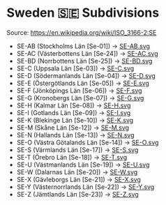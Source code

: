 # Sweden 🇸🇪 Subdivisions

Source: https://en.wikipedia.org/wiki/ISO_3166-2:SE

* SE-AB (Stockholms Län [Se-01]) -> [SE-AB.svg](https://github.com/amckenna41/iso3166-flag-icons/blob/main/iso3166-2-icons/SE/SE-AB.svg)
* SE-AC (Västerbottens Län [Se-24]) -> [SE-AC.svg](https://github.com/amckenna41/iso3166-flag-icons/blob/main/iso3166-2-icons/SE/SE-AC.svg)
* SE-BD (Norrbottens Län [Se-25]) -> [SE-BD.svg](https://github.com/amckenna41/iso3166-flag-icons/blob/main/iso3166-2-icons/SE/SE-BD.svg)
* SE-C (Uppsala Län [Se-03]) -> [SE-C.svg](https://github.com/amckenna41/iso3166-flag-icons/blob/main/iso3166-2-icons/SE/SE-C.svg)
* SE-D (Södermanlands Län [Se-04]) -> [SE-D.svg](https://github.com/amckenna41/iso3166-flag-icons/blob/main/iso3166-2-icons/SE/SE-D.svg)
* SE-E (Östergötlands Län [Se-05]) -> [SE-E.svg](https://github.com/amckenna41/iso3166-flag-icons/blob/main/iso3166-2-icons/SE/SE-E.svg)
* SE-F (Jönköpings Län [Se-06]) -> [SE-F.svg](https://github.com/amckenna41/iso3166-flag-icons/blob/main/iso3166-2-icons/SE/SE-F.svg)
* SE-G (Kronobergs Län [Se-07]) -> [SE-G.svg](https://github.com/amckenna41/iso3166-flag-icons/blob/main/iso3166-2-icons/SE/SE-G.svg)
* SE-H (Kalmar Län [Se-08]) -> [SE-H.svg](https://github.com/amckenna41/iso3166-flag-icons/blob/main/iso3166-2-icons/SE/SE-H.svg)
* SE-I (Gotlands Län [Se-09]) -> [SE-I.svg](https://github.com/amckenna41/iso3166-flag-icons/blob/main/iso3166-2-icons/SE/SE-I.svg)
* SE-K (Blekinge Län [Se-10]) -> [SE-K.svg](https://github.com/amckenna41/iso3166-flag-icons/blob/main/iso3166-2-icons/SE/SE-K.svg)
* SE-M (Skåne Län [Se-12]) -> [SE-M.svg](https://github.com/amckenna41/iso3166-flag-icons/blob/main/iso3166-2-icons/SE/SE-M.svg)
* SE-N (Hallands Län [Se-13]) -> [SE-N.svg](https://github.com/amckenna41/iso3166-flag-icons/blob/main/iso3166-2-icons/SE/SE-N.svg)
* SE-O (Västra Götalands Län [Se-14]) -> [SE-O.svg](https://github.com/amckenna41/iso3166-flag-icons/blob/main/iso3166-2-icons/SE/SE-O.svg)
* SE-S (Värmlands Län [Se-17]) -> [SE-S.svg](https://github.com/amckenna41/iso3166-flag-icons/blob/main/iso3166-2-icons/SE/SE-S.svg)
* SE-T (Örebro Län [Se-18]) -> [SE-T.svg](https://github.com/amckenna41/iso3166-flag-icons/blob/main/iso3166-2-icons/SE/SE-T.svg)
* SE-U (Västmanlands Län [Se-19]) -> [SE-U.svg](https://github.com/amckenna41/iso3166-flag-icons/blob/main/iso3166-2-icons/SE/SE-U.svg)
* SE-W (Dalarnas Län [Se-20]) -> [SE-W.svg](https://github.com/amckenna41/iso3166-flag-icons/blob/main/iso3166-2-icons/SE/SE-W.svg)
* SE-X (Gävleborgs Län [Se-21]) -> [SE-X.svg](https://github.com/amckenna41/iso3166-flag-icons/blob/main/iso3166-2-icons/SE/SE-X.svg)
* SE-Y (Västernorrlands Län [Se-22]) -> [SE-Y.svg](https://github.com/amckenna41/iso3166-flag-icons/blob/main/iso3166-2-icons/SE/SE-Y.svg)
* SE-Z (Jämtlands Län [Se-23]) -> [SE-Z.svg](https://github.com/amckenna41/iso3166-flag-icons/blob/main/iso3166-2-icons/SE/SE-Z.svg)
